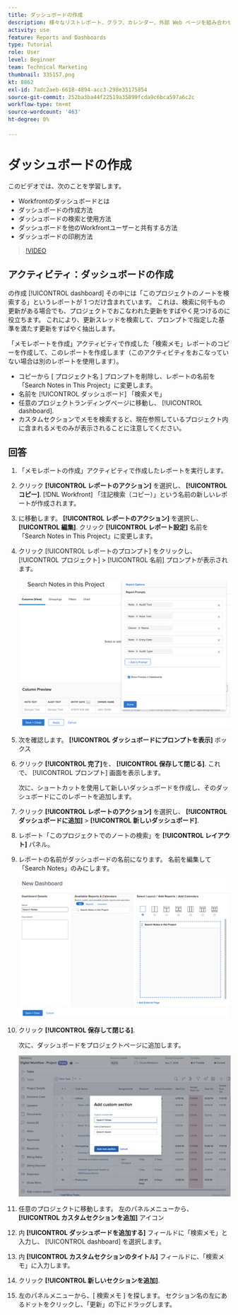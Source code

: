 ```yaml
---
title: ダッシュボードの作成
description: 様々なリストレポート、グラフ、カレンダー、外部 Web ページを組み合わせて、Workfrontのダッシュボードにする方法を説明します。
activity: use
feature: Reports and Dashboards
type: Tutorial
role: User
level: Beginner
team: Technical Marketing
thumbnail: 335157.png
kt: 8862
exl-id: 7adc2aeb-6618-4894-acc3-298e35175854
source-git-commit: 252ba3ba44f22519a35899fcda9c6bca597a6c2c
workflow-type: tm+mt
source-wordcount: '463'
ht-degree: 0%

---
```


# ダッシュボードの作成

このビデオでは、次のことを学習します。

* Workfrontのダッシュボードとは
* ダッシュボードの作成方法
* ダッシュボードの検索と使用方法
* ダッシュボードを他のWorkfrontユーザーと共有する方法
* ダッシュボードの印刷方法

>[!VIDEO](https://video.tv.adobe.com/v/335157/?quality=12)

## アクティビティ：ダッシュボードの作成

の作成 [!UICONTROL dashboard] その中には「このプロジェクトのノートを検索する」というレポートが 1 つだけ含まれています。 これは、検索に何千もの更新がある場合でも、プロジェクトでおこなわれた更新をすばやく見つけるのに役立ちます。 これにより、更新スレッドを検索して、プロンプトで指定した基準を満たす更新をすばやく抽出します。

「メモレポートを作成」アクティビティで作成した「検索メモ」レポートのコピーを作成して、このレポートを作成します（このアクティビティをおこなっていない場合は別のレポートを使用します）。

* コピーから [ プロジェクト名 ] プロンプトを削除し、レポートの名前を「Search Notes in This Project」に変更します。
* 名前を [!UICONTROL ダッシュボード] 「検索メモ」
* 任意のプロジェクトランディングページに移動し、 [!UICONTROL dashboard].
* カスタムセクションでメモを検索すると、現在参照しているプロジェクト内に含まれるメモのみが表示されることに注意してください。

## 回答

1. 「メモレポートの作成」アクティビティで作成したレポートを実行します。
1. クリック **[!UICONTROL レポートのアクション]** を選択し、 **[!UICONTROL コピー]**. [!DNL Workfront] 「注記検索（コピー）」という名前の新しいレポートが作成されます。
1. に移動します。 **[!UICONTROL レポートのアクション]** を選択し、 **[!UICONTROL 編集]**. クリック **[!UICONTROL レポート設定]** 名前を「Search Notes in This Project」に変更します。
1. クリック [!UICONTROL レポートのプロンプト] をクリックし、 [!UICONTROL プロジェクト] > [!UICONTROL 名前] プロンプトが表示されます。

   ![新しいダッシュボードを作成するための画面の画像](assets/edit-report-prompts.png)

1. 次を確認します。 **[!UICONTROL ダッシュボードにプロンプトを表示]** ボックス
1. クリック **[!UICONTROL 完了]**&#x200B;を、 **[!UICONTROL 保存して閉じる]**. これで、 [!UICONTROL プロンプト] 画面を表示します。

   次に、ショートカットを使用して新しいダッシュボードを作成し、そのダッシュボードにこのレポートを追加します。

1. クリック **[!UICONTROL レポートのアクション]** を選択し、 **[!UICONTROL ダッシュボードに追加]** > **[!UICONTROL 新しいダッシュボード]**.
1. レポート「このプロジェクトでのノートの検索」を **[!UICONTROL レイアウト]** パネル。
1. レポートの名前がダッシュボードの名前になります。 名前を編集して「Search Notes」のみにします。

   ![新しいダッシュボードを作成するための画面の画像](assets/create-dashboard.png)

1. クリック **[!UICONTROL 保存して閉じる]**.

   次に、ダッシュボードをプロジェクトページに追加します。

   ![新しいダッシュボードを作成するための画面の画像](assets/add-custom-section.png)

1. 任意のプロジェクトに移動します。 左のパネルメニューから、 **[!UICONTROL カスタムセクションを追加]** アイコン
1. 内 **[!UICONTROL ダッシュボードを追加する]** フィールドに「検索メモ」と入力し、 [!UICONTROL dashboard] を選択します。
1. 内 **[!UICONTROL カスタムセクションのタイトル]** フィールドに、「検索メモ」に入力します。
1. クリック **[!UICONTROL 新しいセクションを追加]**.
1. 左のパネルメニューから、[ 検索メモ ] を探します。 セクション名の左にあるドットをクリックし、「更新」の下にドラッグします。
